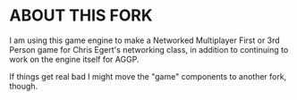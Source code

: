 # ABOUT THIS FORK
I am using this game engine to make a Networked Multiplayer First or 3rd Person game for Chris Egert's networking class, in addition to continuing to work on the engine itself for AGGP.

If things get real bad I might move the "game" components to another fork, though.